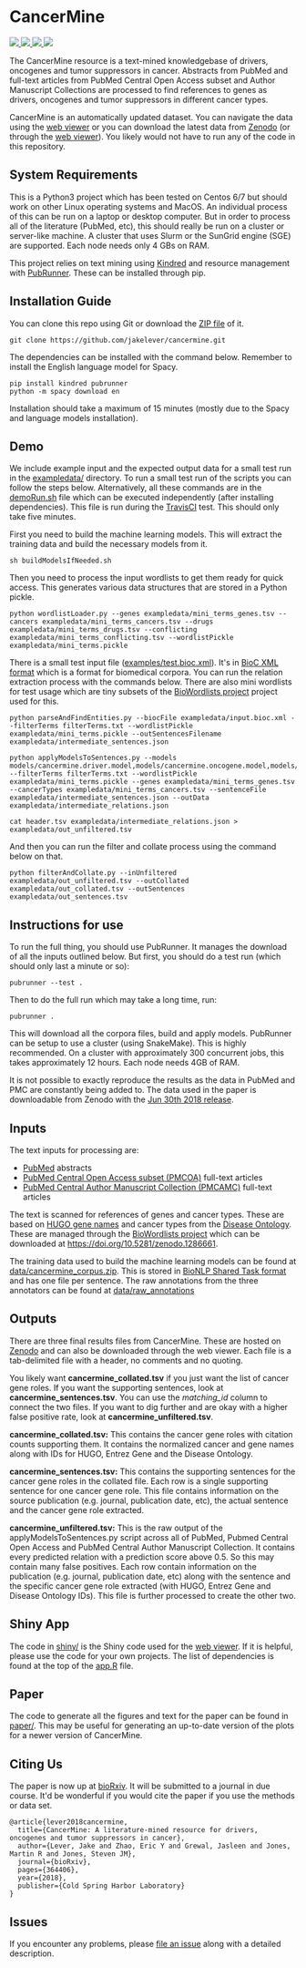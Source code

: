 # CancerMine

<p>
<a href="https://travis-ci.org/jakelever/cancermine">
   <img src="https://travis-ci.org/jakelever/cancermine.svg?branch=master" />
</a>
<a href="http://bionlp.bcgsc.ca/cancermine/">
   <img src="https://img.shields.io/badge/data-viewer-9e42f4.svg" />
</a>
<a href="https://doi.org/10.5281/zenodo.1156241">
   <img src="https://zenodo.org/badge/DOI/10.5281/zenodo.1156241.svg" />
</a>
<a href="https://doi.org/10.1101/364406">
   <img src="https://img.shields.io/badge/bioRxiv-preprint-67baea.svg" />
</a>
</p>

The CancerMine resource is a text-mined knowledgebase of drivers, oncogenes and tumor suppressors in cancer. Abstracts from PubMed and full-text articles from PubMed Central Open Access subset and Author Manuscript Collections are processed to find references to genes as drivers, oncogenes and tumor suppressors in different cancer types.

CancerMine is an automatically updated dataset. You can navigate the data using the [web viewer](http://bionlp.bcgsc.ca/cancermine/) or you can download the latest data from [Zenodo](https://doi.org/10.5281/zenodo.1156241) (or through the [web viewer](http://bionlp.bcgsc.ca/cancermine/)). You likely would not have to run any of the code in this repository.

## System Requirements

This is a Python3 project which has been tested on Centos 6/7 but should work on other Linux operating systems and MacOS. An individual process of this can be run on a laptop or desktop computer. But in order to process all of the literature (PubMed, etc), this should really be run on a cluster or server-like machine. A cluster that uses Slurm or the SunGrid engine (SGE) are supported. Each node needs only 4 GBs on RAM.

This project relies on text mining using [Kindred](https://github.com/jakelever/kindred) and resource management with [PubRunner](https://github.com/jakelever/pubrunner). These can be installed through pip.

## Installation Guide

You can clone this repo using Git or download the [ZIP file](https://github.com/jakelever/cancermine/archive/master.zip) of it.

```
git clone https://github.com/jakelever/cancermine.git
```

The dependencies can be installed with the command below. Remember to install the English language model for Spacy.

```
pip install kindred pubrunner
python -m spacy download en
```

Installation should take a maximum of 15 minutes (mostly due to the Spacy and language models installation).

## Demo

We include example input and the expected output data for a small test run in the [exampledata/](https://github.com/jakelever/cancermine/tree/master/exampledata) directory. To run a small test run of the scripts you can follow the steps below. Alternatively, all these commands are in the [demoRun.sh](https://github.com/jakelever/cancermine/blob/master/demoRun.sh) file which can be executed independently (after installing dependencies). This file is run during the [TravisCI](https://travis-ci.org/jakelever/cancermine) test. This should only take five minutes.

First you need to build the machine learning models. This will extract the training data and build the necessary models from it.

```
sh buildModelsIfNeeded.sh
```

Then you need to process the input wordlists to get them ready for quick access. This generates various data structures that are stored in a Python pickle.

```
python wordlistLoader.py --genes exampledata/mini_terms_genes.tsv --cancers exampledata/mini_terms_cancers.tsv --drugs exampledata/mini_terms_drugs.tsv --conflicting exampledata/mini_terms_conflicting.tsv --wordlistPickle exampledata/mini_terms.pickle
```

There is a small test input file ([examples/test.bioc.xml](https://github.com/jakelever/cancermine/blob/master/exampledata/input.bioc.xml)). It's in [BioC XML format](http://bioc.sourceforge.net/) which is a format for biomedical corpora. You can run the relation extraction process with the commands below. There are also mini wordlists for test usage which are tiny subsets of the [BioWordlists project](https://github.com/jakelever/biowordlists) project used for this.

```
python parseAndFindEntities.py --biocFile exampledata/input.bioc.xml --filterTerms filterTerms.txt --wordlistPickle exampledata/mini_terms.pickle --outSentencesFilename exampledata/intermediate_sentences.json

python applyModelsToSentences.py --models models/cancermine.driver.model,models/cancermine.oncogene.model,models/cancermine.tumorsuppressor.model --filterTerms filterTerms.txt --wordlistPickle exampledata/mini_terms.pickle --genes exampledata/mini_terms_genes.tsv --cancerTypes exampledata/mini_terms_cancers.tsv --sentenceFile exampledata/intermediate_sentences.json --outData exampledata/intermediate_relations.json

cat header.tsv exampledata/intermediate_relations.json > exampledata/out_unfiltered.tsv
```

And then you can run the filter and collate process using the command below on that.

```
python filterAndCollate.py --inUnfiltered exampledata/out_unfiltered.tsv --outCollated exampledata/out_collated.tsv --outSentences exampledata/out_sentences.tsv
```

## Instructions for use

To run the full thing, you should use PubRunner. It manages the download of all the inputs outlined below. But first, you should do a test run (which should only last a minute or so):

```
pubrunner --test .
```

Then to do the full run which may take a long time, run:
```
pubrunner .
```

This will download all the corpora files, build and apply models. PubRunner can be setup to use a cluster (using SnakeMake). This is highly recommended. On a cluster with approximately 300 concurrent jobs, this takes approximately 12 hours. Each node needs 4GB of RAM.

It is not possible to exactly reproduce the results as the data in PubMed and PMC are constantly being added to. The data used in the paper is downloadable from Zenodo with the [Jun 30th 2018 release](http://doi.org/10.5281/zenodo.1302062).

## Inputs

The text inputs for processing are:

 - [PubMed](https://www.nlm.nih.gov/databases/download/pubmed_medline.html) abstracts
 - [PubMed Central Open Access subset (PMCOA)](https://www.ncbi.nlm.nih.gov/pmc/tools/openftlist/) full-text articles
 - [PubMed Central Author Manuscript Collection (PMCAMC)](https://www.ncbi.nlm.nih.gov/pmc/about/mscollection/) full-text articles

The text is scanned for references of genes and cancer types. These are based on [HUGO gene names](http://genenames.org/) and cancer types from the [Disease Ontology](http://www.disease-ontology.org/). These are managed through the [BioWordlists project](https://github.com/jakelever/biowordlists) which can be downloaded at https://doi.org/10.5281/zenodo.1286661.

The training data used to build the machine learning models can be found at [data/cancermine_corpus.zip](https://github.com/jakelever/cancermine/blob/master/data/cancermine_corpus.zip). This is stored in [BioNLP Shared Task format](http://2011.bionlp-st.org/home/file-formats) and has one file per sentence. The raw annotations from the three annotators can be found at [data/raw_annotations](https://github.com/jakelever/cancermine/tree/master/data/raw_annotations) 

## Outputs

There are three final results files from CancerMine. These are hosted on [Zenodo](https://doi.org/10.5281/zenodo.1156241) and can also be downloaded through the web viewer. Each file is a tab-delimited file with a header, no comments and no quoting.

You likely want **cancermine\_collated.tsv** if you just want the list of cancer gene roles. If you want the supporting sentences, look at **cancermine\_sentences.tsv**. You can use the *matching\_id* column to connect the two files. If you want to dig further and are okay with a higher false positive rate, look at **cancermine\_unfiltered.tsv**.

**cancermine\_collated.tsv:** This contains the cancer gene roles with citation counts supporting them. It contains the normalized cancer and gene names along with IDs for HUGO, Entrez Gene and the Disease Ontology.

**cancermine\_sentences.tsv:** This contains the supporting sentences for the cancer gene roles in the collated file. Each row is a single supporting sentence for one cancer gene role. This file contains information on the source publication (e.g. journal, publication date, etc), the actual sentence and the cancer gene role extracted.

**cancermine\_unfiltered.tsv:** This is the raw output of the applyModelsToSentences.py script across all of PubMed, Pubmed Central Open Access and PubMed Central Author Manuscript Collection. It contains every predicted relation with a prediction score above 0.5. So this may contain many false positives. Each row contain information on the publication (e.g. journal, publication date, etc) along with the sentence and the specific cancer gene role extracted (with HUGO, Entrez Gene and Disease Ontology IDs). This file is further processed to create the other two.

## Shiny App

The code in [shiny/](https://github.com/jakelever/cancermine/tree/master/shiny) is the Shiny code used for the [web viewer](http://bionlp.bcgsc.ca/cancermine/). If it is helpful, please use the code for your own projects. The list of dependencies is found at the top of the [app.R](https://github.com/jakelever/cancermine/blob/master/shiny/app.R) file.

## Paper

The code to generate all the figures and text for the paper can be found in [paper/](https://github.com/jakelever/cancermine/tree/master/paper). This may be useful for generating an up-to-date version of the plots for a newer version of CancerMine.

## Citing Us

The paper is now up at [bioRxiv](https://doi.org/10.1101/364406). It will be submitted to a journal in due course. It'd be wonderful if you would cite the paper if you use the methods or data set.

```
@article{lever2018cancermine,
  title={CancerMine: A literature-mined resource for drivers, oncogenes and tumor suppressors in cancer},
  author={Lever, Jake and Zhao, Eric Y and Grewal, Jasleen and Jones, Martin R and Jones, Steven JM},
  journal={bioRxiv},
  pages={364406},
  year={2018},
  publisher={Cold Spring Harbor Laboratory}
}
```

## Issues

If you encounter any problems, please [file an issue](https://github.com/jakelever/cancermine/issues) along with a detailed description.
